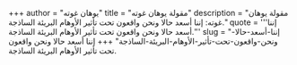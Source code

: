 +++
author = "يوهان غوته"
title = "مقولة يوهان غوته"
description = "مقولة يوهان غوته: إننا أسعد حالا ونحن واقعون تحت تأثير الأوهام البريئة الساذجة."
quote = '''إننا أسعد حالا ونحن واقعون تحت تأثير الأوهام البريئة الساذجة.'''
slug = "إننا-أسعد-حالا-ونحن-واقعون-تحت-تأثير-الأوهام-البريئة-الساذجة"
+++
إننا أسعد حالا ونحن واقعون تحت تأثير الأوهام البريئة الساذجة.
